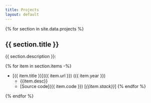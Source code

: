 ```yaml
---
title: Projects
layout: default
---
```


{% for section in site.data.projects %}

## {{ section.title }}

{{ section.description }}:

{% for item in section.items -%}
- [{{ item.title }}]({{ item.url }}) ({{ item.year }})
  - {{item.desc}}
  - [Source code]({{ item.code }}) \[_{{item.stack}}_\]
{% endfor %}

{% endfor %}
